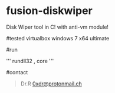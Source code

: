 # fusion-diskwiper
Disk Wiper tool in C! with anti-vm module!

#tested
virtualbox windows 7 x64 ultimate

#run

'''
rundll32 <dllpath>, core
'''

#contact
> Dr.R
> 0xdr@protonmail.ch

